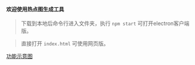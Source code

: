 #### 欢迎使用热点图生成工具


> 下载到本地后命令行进入文件夹，执行 `npm start` 可打开electron客户端版。

> 直接打开 `index.html` 可使用网页版。

 [功能示意图](https://github.com/zhengbao/hotarea/blob/master/mapArea2.gif)